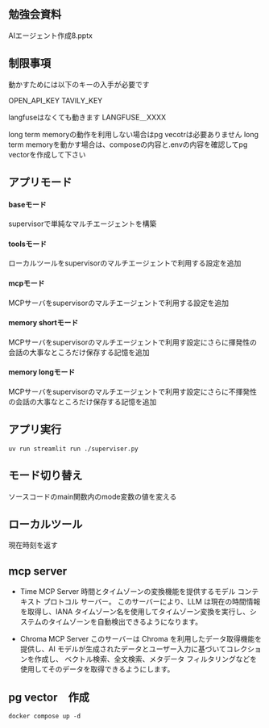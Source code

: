 ## 勉強会資料

AIエージェント作成8.pptx

## 制限事項

動かすためには以下のキーの入手が必要です

OPEN_API_KEY
TAVILY_KEY

langfuseはなくても動きます
LANGFUSE＿XXXX

long term memoryの動作を利用しない場合はpg vecotrは必要ありません
long term memoryを動かす場合は、composeの内容と.envの内容を確認してpg vectorを作成して下さい

## アプリモード

#### baseモード
supervisorで単純なマルチエージェントを構築

#### toolsモード
ローカルツールをsupervisorのマルチエージェントで利用する設定を追加

#### mcpモード
MCPサーバをsupervisorのマルチエージェントで利用する設定を追加

#### memory shortモード
MCPサーバをsupervisorのマルチエージェントで利用す設定にさらに揮発性の会話の大事なところだけ保存する記憶を追加

#### memory longモード
MCPサーバをsupervisorのマルチエージェントで利用す設定にさらに不揮発性の会話の大事なところだけ保存する記憶を追加

## アプリ実行 

```
uv run streamlit run ./superviser.py 
```

## モード切り替え

ソースコードのmain関数内のmode変数の値を変える

## ローカルツール

現在時刻を返す

## mcp server

- Time MCP Server
時間とタイムゾーンの変換機能を提供するモデル コンテキスト プロトコル サーバー。
このサーバーにより、LLM は現在の時間情報を取得し、IANA タイムゾーン名を使用してタイムゾーン変換を実行し、システムのタイムゾーンを自動検出できるようになります。

- Chroma MCP Server
このサーバーは Chroma を利用したデータ取得機能を提供し、AI モデルが生成されたデータとユーザー入力に基づいてコレクションを作成し、
ベクトル検索、全文検索、メタデータ フィルタリングなどを使用してそのデータを取得できるようにします。

## pg vector　作成

```
docker compose up -d
```


